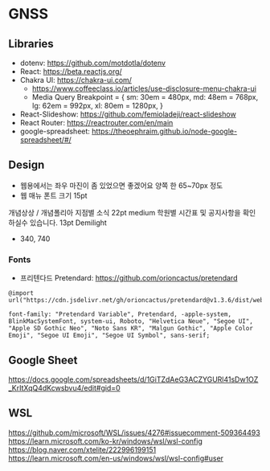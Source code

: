 # GNSS

## Libraries

- dotenv: https://github.com/motdotla/dotenv
- React: https://beta.reactjs.org/
- Chakra UI: https://chakra-ui.com/
  - https://www.coffeeclass.io/articles/use-disclosure-menu-chakra-ui
  - Media Query Breakpoint = {
    sm: 30em = 480px,
    md: 48em = 768px,
    lg: 62em = 992px,
    xl: 80em = 1280px,
    }
- React-Slideshow: https://github.com/femioladeji/react-slideshow
- React Router: https://reactrouter.com/en/main
- google-spreadsheet: https://theoephraim.github.io/node-google-spreadsheet/#/

## Design

- 웹용에서는 좌우 마진이 좀 있었으면 좋겠어요
  양쪽 한 65~70px 정도
- 웹 매뉴 폰트 크기 15pt

개념상상 / 개념폴리아 지점별 소식 22pt medium
학원별 시간표 및 공지사항을 확인 하실수 있습니다. 13pt Demilight

- 340, 740

### Fonts

- 프리텐다드 Pretendard: https://github.com/orioncactus/pretendard

```
@import url("https://cdn.jsdelivr.net/gh/orioncactus/pretendard@v1.3.6/dist/web/variable/pretendardvariable.css");
```

```
font-family: "Pretendard Variable", Pretendard, -apple-system, BlinkMacSystemFont, system-ui, Roboto, "Helvetica Neue", "Segoe UI", "Apple SD Gothic Neo", "Noto Sans KR", "Malgun Gothic", "Apple Color Emoji", "Segoe UI Emoji", "Segoe UI Symbol", sans-serif;
```

## Google Sheet

https://docs.google.com/spreadsheets/d/1GiTZdAeG3ACZYGURl41sDw1OZ_KrItXqQ4dKcwsbvu4/edit#gid=0


## WSL

https://github.com/microsoft/WSL/issues/4276#issuecomment-509364493
https://learn.microsoft.com/ko-kr/windows/wsl/wsl-config
https://blog.naver.com/xtelite/222996199151
https://learn.microsoft.com/en-us/windows/wsl/wsl-config#user